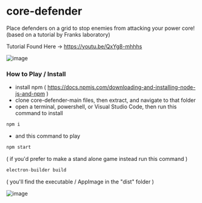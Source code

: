 # core-defender
Place defenders on a grid to stop enemies from attacking your power core! 
(based on a tutorial by Franks laboratory)

Tutorial Found Here ->
https://youtu.be/QxYg8-mhhhs

![image](https://user-images.githubusercontent.com/11281480/128648681-3f692876-b62f-487b-8421-e24ab42373f0.png)

### How to Play / Install
* install npm ( https://docs.npmjs.com/downloading-and-installing-node-js-and-npm )
* clone core-defender-main files, then extract, and navigate to that folder
* open a terminal, powershell, or Visual Studio Code, then run this command to install

```js
npm i
```
* and this command to play

```js
npm start
```

( if you'd prefer to make a stand alone game instead run this command )


```js
electron-builder build
```

( you'll find the executable / AppImage in the "dist" folder )

![image](https://user-images.githubusercontent.com/11281480/128676967-084facb7-be67-4820-8a8f-df7c732d9a9c.png)


